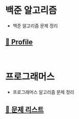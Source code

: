 # 백준 알고리즘

- 백준 알고리즘 문제 정리

## [📗 Profile](https://solved.ac/profile/rlawjdehd155)

<br>

# 프로그래머스

- 프로그래머스 알고리즘 문제 정리

## [📘 문제 리스트](https://github.com/hellokorea/algorithm-baekjoon-Java/blob/main/%ED%94%84%EB%A1%9C%EA%B7%B8%EB%9E%98%EB%A8%B8%EC%8A%A4/main.md)

<br>
